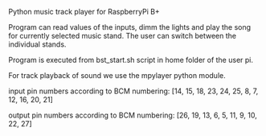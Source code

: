 Python music track player for RaspberryPi B+

Program can read values of the inputs, dimm the lights and play the song for currently selected music stand. The user can switch between the individual stands.

Program is executed from bst_start.sh script in home folder of the user pi.

For track playback of sound we use the mpylayer python module.

input pin numbers according to BCM numbering: 
[14, 15, 18, 23, 24, 25, 8, 7, 12, 16, 20, 21]

output pin numbers according to BCM numbering:
[26, 19, 13, 6, 5, 11, 9, 10, 22, 27]



